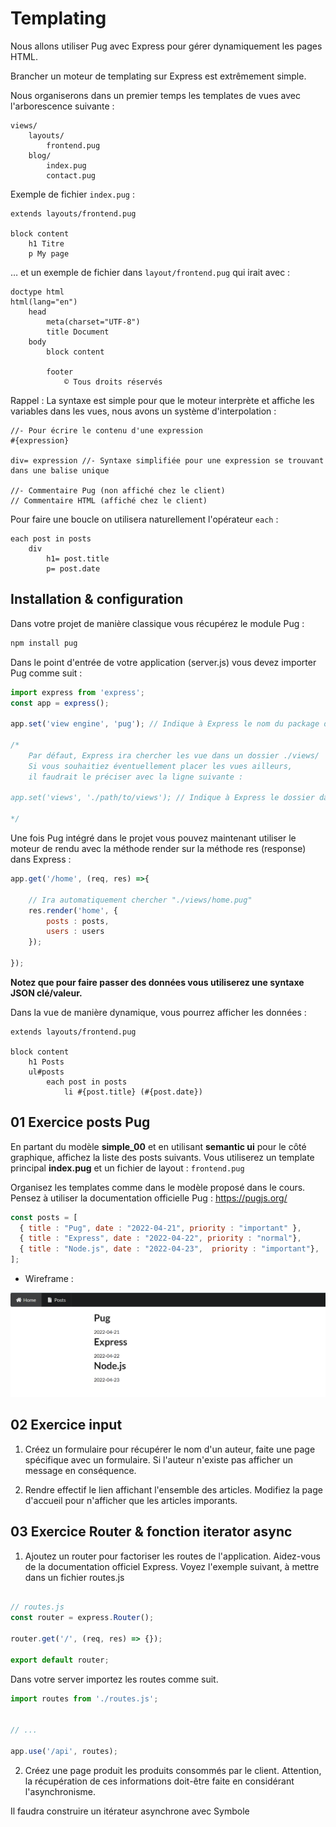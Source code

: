 # Templating 

Nous allons utiliser Pug avec Express pour gérer dynamiquement les pages HTML.

Brancher un moteur de templating sur Express est extrêmement simple.

Nous organiserons dans un premier temps les templates de vues avec l'arborescence suivante :

```text
views/
    layouts/
        frontend.pug
    blog/
        index.pug
        contact.pug
```

Exemple de fichier `index.pug` :

```pug
extends layouts/frontend.pug

block content
    h1 Titre
    p My page
```

… et un exemple de fichier dans `layout/frontend.pug` qui irait avec :

```pug
doctype html
html(lang="en")
    head
        meta(charset="UTF-8")
        title Document
    body
        block content

        footer
            © Tous droits réservés
```

Rappel : La syntaxe est simple pour que le moteur interprète et affiche les variables dans les vues, nous avons un système d'interpolation :

```pug
//- Pour écrire le contenu d'une expression
#{expression}

div= expression //- Syntaxe simplifiée pour une expression se trouvant dans une balise unique

//- Commentaire Pug (non affiché chez le client)
// Commentaire HTML (affiché chez le client)
```

Pour faire une boucle on utilisera naturellement l'opérateur `each` :

```pug
each post in posts
    div
        h1= post.title
        p= post.date
```

## Installation & configuration

Dans votre projet de manière classique vous récupérez le module Pug :

```bash
npm install pug
```

Dans le point d'entrée de votre application (server.js) vous devez importer Pug comme suit :

```js
import express from 'express';
const app = express();

app.set('view engine', 'pug'); // Indique à Express le nom du package du moteur de template

/*
    Par défaut, Express ira chercher les vue dans un dossier ./views/
    Si vous souhaitiez éventuellement placer les vues ailleurs,
    il faudrait le préciser avec la ligne suivante :

app.set('views', './path/to/views'); // Indique à Express le dossier dans lequel se trouverons les vues .pug

*/
```

Une fois Pug intégré dans le projet vous pouvez maintenant utiliser le moteur de rendu avec la méthode render sur la méthode res (response) dans Express :
 
```js
app.get('/home', (req, res) =>{
    
    // Ira automatiquement chercher "./views/home.pug"
    res.render('home', {
        posts : posts,
        users : users
    });

});
```

**Notez que pour faire passer des données vous utiliserez une syntaxe JSON clé/valeur.**

Dans la vue de manière dynamique, vous pourrez afficher les données :

```pug
extends layouts/frontend.pug

block content
    h1 Posts
    ul#posts
        each post in posts
            li #{post.title} (#{post.date})
```

## 01 Exercice posts Pug

En partant du modèle **simple_00** et en utilisant **semantic ui** pour le côté graphique, affichez la liste des posts suivants. Vous utiliserez un template principal **index.pug** et un fichier de layout : `frontend.pug`

Organisez les templates comme dans le modèle proposé dans le cours. Pensez à utiliser la documentation officielle Pug : https://pugjs.org/

```js
const posts = [
  { title : "Pug", date : "2022-04-21", priority : "important" },
  { title : "Express", date : "2022-04-22", priority : "normal"},
  { title : "Node.js", date : "2022-04-23",  priority : "important"},
];
```

- Wireframe :

![posts](../images/post.png)

## 02 Exercice input

1. Créez un formulaire pour récupérer le nom d'un auteur, faite une page spécifique avec un formulaire. Si l'auteur n'existe pas afficher un message en conséquence.

2. Rendre effectif le lien affichant l'ensemble des articles. Modifiez la page d'accueil pour n'afficher que les articles imporants.

## 03 Exercice Router & fonction iterator async

1. Ajoutez un router pour factoriser les routes de l'application. Aidez-vous de la documentation officiel Express. Voyez l'exemple suivant, à mettre dans un fichier routes.js

```js

// routes.js
const router = express.Router();

router.get('/', (req, res) => {});

export default router;

```

Dans votre server importez les routes comme suit.

```js
import routes from './routes.js';


// ...

app.use('/api', routes);

```

2. Créez une page produit les produits consommés par le client. Attention, la récupération de ces informations doit-être faite en considérant l'asynchronisme.

Il faudra construire un itérateur asynchrone avec Symbole